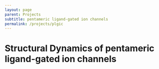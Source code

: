 ```yaml
---
layout: page
parent: Projects
subtitle: pentameric ligand-gated ion channels
permalink: /projects/plgic
---
```


<h1> Structural Dynamics of pentameric ligand-gated ion channels </h1>

